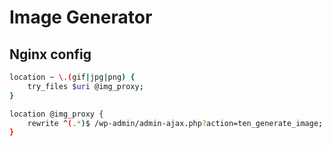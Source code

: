 # Image Generator

## Nginx config

```Bash
location ~ \.(gif|jpg|png) {
	try_files $uri @img_proxy;
}

location @img_proxy {
	rewrite ^(.*)$ /wp-admin/admin-ajax.php?action=ten_generate_image;
}
```